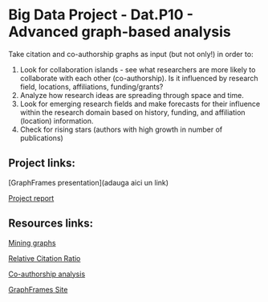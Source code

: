 # Big Data Project - Dat.P10 - Advanced graph-based analysis

Take citation and co-authorship graphs as input (but not only!) in order to:

1. Look for collaboration islands - see what researchers are more likely to collaborate with each other (co-authorship). Is it influenced by research field, locations, affiliations, funding/grants?
2. Analyze how research ideas are spreading through space and time.
3. Look for emerging research fields and make forecasts for their influence within the research domain based on history, funding, and affiliation (location) information.
4. Check for rising stars (authors with high growth in number of publications)

## Project links:

[GraphFrames presentation](adauga aici un link)

[Project report](https://docs.google.com/document/d/19FschCe1pHffRWKnn23uJAe-SOd_Keku8Zj7bXu7nUY/edit?usp=sharing)

## Resources links: 

[Mining graphs](http://infolab.stanford.edu/~ullman/mmds/ch10.pdf)

[Relative Citation Ratio](https://journals.plos.org/plosbiology/article?id=10.1371/journal.pbio.1002541)

[Co-authorship analysis](https://www.digital-science.com/blog/2017/03/connected-culture-collaboration-recognising-understanding-value-research/)

[GraphFrames Site](https://graphframes.github.io/graphframes/docs/_site/index.html)
